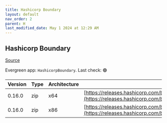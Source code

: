 ```yaml
---
title: Hashicorp Boundary
layout: default
nav_order: 2
parent: H
last_modified_date: May 1 2024 at 12:29 AM
---
```


## Hashicorp Boundary

[Source](https://www.boundaryproject.io/)

Evergreen app: `HashicorpBoundary`. Last check: 🟢

| Version | Type | Architecture | URI                                                                                                                                                                  |
| ------- | ---- | ------------ | -------------------------------------------------------------------------------------------------------------------------------------------------------------------- |
| 0.16.0  | zip  | x64          | [https://releases.hashicorp.com/boundary/0.16.0/boundary_0.16.0_windows_amd64.zip](https://releases.hashicorp.com/boundary/0.16.0/boundary_0.16.0_windows_amd64.zip) |
| 0.16.0  | zip  | x86          | [https://releases.hashicorp.com/boundary/0.16.0/boundary_0.16.0_windows_386.zip](https://releases.hashicorp.com/boundary/0.16.0/boundary_0.16.0_windows_386.zip)     |
